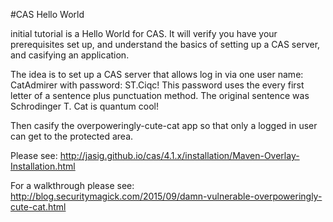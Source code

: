 #CAS Hello World

 initial tutorial is a Hello World for CAS. It will verify you have your prerequisites set up, and understand the basics of setting up a CAS server, and casifying an application.

The idea is to set up a CAS server that allows log in via one user name: CatAdmirer with password: ST.Ciqc! This password uses the every first letter of a sentence plus punctuation method. The original sentence was Schrodinger T. Cat is quantum cool!

Then casify the overpoweringly-cute-cat app so that only a logged in user can get to the protected area.

Please see:
http://jasig.github.io/cas/4.1.x/installation/Maven-Overlay-Installation.html

For a walkthrough please see:
http://blog.securitymagick.com/2015/09/damn-vulnerable-overpoweringly-cute-cat.html
